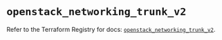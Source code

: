 # `openstack_networking_trunk_v2`

Refer to the Terraform Registry for docs: [`openstack_networking_trunk_v2`](https://registry.terraform.io/providers/terraform-provider-openstack/openstack/3.0.0/docs/resources/networking_trunk_v2).
